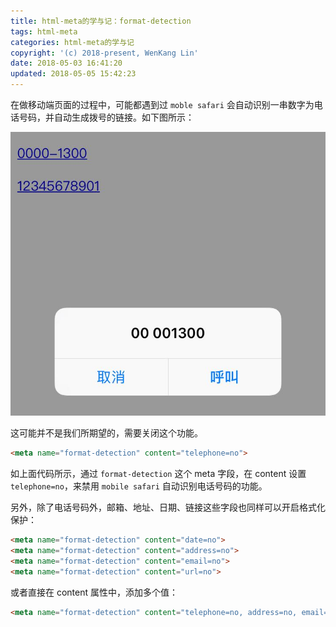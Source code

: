 ```yaml
---
title: html-meta的学与记：format-detection
tags: html-meta
categories: html-meta的学与记
copyright: '(c) 2018-present, WenKang Lin'
date: 2018-05-03 16:41:20
updated: 2018-05-05 15:42:23
---
```


在做移动端页面的过程中，可能都遇到过 `moble safari` 会自动识别一串数字为电话号码，并自动生成拨号的链接。如下图所示：

![拨号链接](/images/telephone-no.jpg)

<!-- more -->

这可能并不是我们所期望的，需要关闭这个功能。

```html
<meta name="format-detection" content="telephone=no">
```

如上面代码所示，通过 `format-detection` 这个 meta 字段，在 content 设置 `telephone=no`，来禁用 `mobile safari` 自动识别电话号码的功能。

另外，除了电话号码外，邮箱、地址、日期、链接这些字段也同样可以开启格式化保护：

```html
<meta name="format-detection" content="date=no">
<meta name="format-detection" content="address=no">
<meta name="format-detection" content="email=no">
<meta name="format-detection" content="url=no">
```

或者直接在 content 属性中，添加多个值：

```html
<meta name="format-detection" content="telephone=no, address=no, email=no, date=no, url=no">
```
